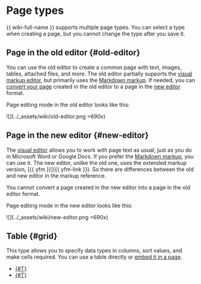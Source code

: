 # Page types

{{ wiki-full-name }} supports multiple page types. You can select a type when creating a page, but you cannot change the type after you save it.

## Page in the old editor {#old-editor}

You can use the old editor to create a common page with text, images, tables, attached files, and more. The old editor partially supports the [visual markup editor](wysiwyg/text-format.md), but primarily uses the [Markdown markup](static-markup.md). If needed, you can [convert your page](page-management/convert-page.md) created in the old editor to a page in the [new editor](pages-types.md#new-editor) format.

Page editing mode in the old editor looks like this:

![](../_assets/wiki/old-editor.png =690x)

## Page in the new editor {#new-editor}

The [visual editor](wysiwyg/text-format.md) allows you to work with page text as usual, just as you do in Microsoft Word or Google Docs. If you prefer the [Markdown markup](static-markup.md), you can use it. The new editor, unlike the old one, uses the extended markup version, [{{ yfm }}]({{ yfm-link }}). So there are differences between the old and new editor in the markup reference.

You cannot convert a page created in the new editor into a page in the old editor format.

Page editing mode in the new editor looks like this:

![](../_assets/wiki/new-editor.png =690x)

## Table {#grid}

This type allows you to specify data types in columns, sort values, and make cells required. You can use a table directly or [embed it in a page](wysiwyg/tables-format.md).

* [{#T}](create-grid.md)
* [{#T}](import-page.md)

